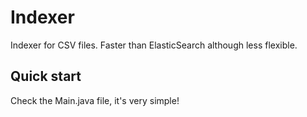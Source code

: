 Indexer
==
Indexer for CSV files. Faster than ElasticSearch although less flexible.

Quick start
-- 
Check the Main.java file, it's very simple! 

